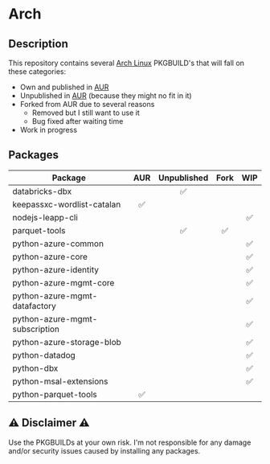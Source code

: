 # Arch
## Description

This repository contains several [Arch Linux](https://archlinux.org/) PKGBUILD's that will fall on these categories:

- Own and published in [AUR](https://aur.archlinux.org/)
- Unpublished in [AUR](https://aur.archlinux.org/) (because they might no fit in it)
- Forked from AUR due to several reasons
  - Removed but I still want to use it
  - Bug fixed after waiting time
- Work in progress

## Packages

| Package | AUR | Unpublished | Fork | WIP |
|---|:---:|:---:|:---:|:---:|
| databricks-dbx | | ✅ | | |
| keepassxc-wordlist-catalan | ✅ | | | |
| nodejs-leapp-cli | | | |✅|
| parquet-tools | | ✅ | ✅ | |
| python-azure-common | | | |✅|
| python-azure-core | | | |✅|
| python-azure-identity | | | |✅|
| python-azure-mgmt-core | | | |✅|
| python-azure-mgmt-datafactory | | | |✅|
| python-azure-mgmt-subscription | | | |✅|
| python-azure-storage-blob | | | |✅|
| python-datadog | | | |✅|
| python-dbx | | | |✅|
| python-msal-extensions | | | |✅|
| python-parquet-tools | ✅ | | | |

## ⚠️ Disclaimer ⚠️

Use the PKGBUILDs at your own risk. I'm not responsible for any damage and/or security issues caused by installing any packages.
